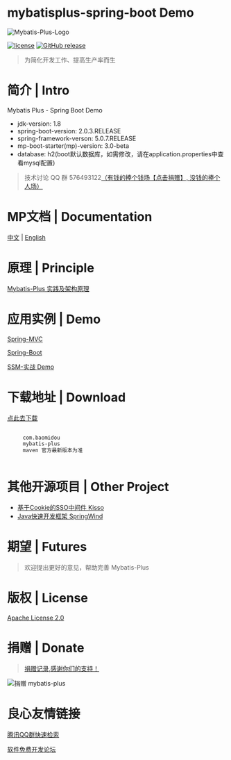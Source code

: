 # mybatisplus-spring-boot  Demo

![Mybatis-Plus-Logo](http://git.oschina.net/uploads/images/2016/0824/211639_4d931e7f_12260.png "logo")

[![license](https://img.shields.io/github/license/baomidou/mybatis-plus.svg?maxAge=2592000)](http://www.apache.org/licenses/LICENSE-2.0)
[![GitHub release](https://img.shields.io/github/release/baomidou/mybatis-plus.svg?maxAge=2592000)](https://github.com/baomidou/mybatis-plus)

> 为简化开发工作、提高生产率而生

# 简介 | Intro

Mybatis Plus - Spring Boot Demo

* jdk-version: 1.8 
* spring-boot-version: 2.0.3.RELEASE
* spring-framework-verson: 5.0.7.RELEASE
* mp-boot-starter(mp)-version: 3.0-beta
* database: h2(boot默认数据库，如需修改，请在application.properties中查看mysql配置)

> 技术讨论 QQ 群 576493122[（有钱的捧个钱场【点击捐赠】, 没钱的捧个人场）](http://u.720life.cn/g/5c954f4cd4204fb6c09a7e58aa70844dadbf20b053941b11630c22d7dde2519c8496e07e9ad49695e6ace8e7b28d650f09de4275a90c1c152fbb277d7ff8a52a5447379dab0564cf9f9aa23179910321) 

# MP文档 | Documentation

[中文](http://u.720life.cn/g/cc2472c166ad93a8385c9f9684a56a6b40ba6d7dfa2fdb6f28fa2e9922b0547f)  | [English](http://u.720life.cn/g/cc2472c166ad93a8385c9f9684a56a6bbe10d484101622600406a445d28c608e) 

# 原理 | Principle

[Mybatis-Plus 实践及架构原理](http://u.720life.cn/g/5c954f4cd4204fb6c09a7e58aa70844d82864d7b0a38a115d77a4f44d639a2092eb8cd461c5d56ac6c7d8c02dad2fff6e12694436135255e5c3da59ec84f1db5) 

# 应用实例 | Demo

[Spring-MVC](http://u.720life.cn/g/3e7e8f170da15d1979f4c6b1321cc36b5127c0d2c866f29060e0df89c192e0d9648595f6d3d27c55f08c9e81ae042769a1372062248325b5d5ae0259bfce3bfa) 

[Spring-Boot](http://u.720life.cn/g/3e7e8f170da15d1979f4c6b1321cc36b5127c0d2c866f29060e0df89c192e0d9648595f6d3d27c55f08c9e81ae042769e26f7adde650159623c7a3262773e181) 

[SSM-实战 Demo](http://u.720life.cn/g/5c954f4cd4204fb6c09a7e58aa70844dedb554eaa5380af407ad6b5ee46b8fdbead8a72f953ca7f53f0232380fd6d09d) 

# 下载地址 | Download

[点此去下载](http://u.720life.cn/g/7ac6c78c1476cbeebbf102fcae85687908f8bc6fc6dc5aff690809827af2769e38de3f7bc8e057f7ed9bbbfd2cebc3e350608420cf28ee02b2430a5af858cdec) 

```xml
 
     com.baomidou 
     mybatis-plus 
     maven 官方最新版本为准 
 
```

# 其他开源项目 | Other Project

- [基于Cookie的SSO中间件 Kisso](http://u.720life.cn/g/5c954f4cd4204fb6c09a7e58aa70844d82864d7b0a38a115d77a4f44d639a209d796f7a3ffe355814d2b1f13295b6409) 
- [Java快速开发框架 SpringWind](http://u.720life.cn/g/5c954f4cd4204fb6c09a7e58aa70844dedb554eaa5380af407ad6b5ee46b8fdbead8a72f953ca7f53f0232380fd6d09d) 

# 期望 | Futures

> 欢迎提出更好的意见，帮助完善 Mybatis-Plus

# 版权 | License

[Apache License 2.0](http://u.720life.cn/g/c0fe1da5278ca9f6360e901f74721f845e8fe6a63a2e42f1caa9cfc3bfda716480d0beb5865d0b08259d3122330d798e) 

# 捐赠 | Donate

> [捐赠记录,感谢你们的支持！](http://u.720life.cn/g/5c954f4cd4204fb6c09a7e58aa70844d82864d7b0a38a115d77a4f44d639a209833f31bdf290bc45e7af0c0799cc299877911a412b44209a351869a7275f42325d4d2e17762890240d17b2599b6c842c) 

![捐赠 mybatis-plus](http://git.oschina.net/uploads/images/2015/1222/211207_0acab44e_12260.png "支持一下mybatis-plus")




 # 良心友情链接

[腾讯QQ群快速检索](http://u.720life.cn/s/8cf73f7c)

[软件免费开发论坛](http://u.720life.cn/s/bbb01dc0)